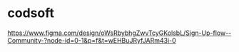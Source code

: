 # codsoft
https://www.figma.com/design/oWsRbybhgZwvTcyGKolsbL/Sign-Up-flow--Community-?node-id=0-1&p=f&t=wEHBuJRyfJARm43i-0
